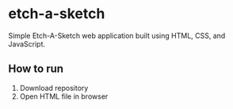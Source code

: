 # etch-a-sketch
Simple Etch-A-Sketch web application built using HTML, CSS, and JavaScript.

## How to run
1. Download repository
2. Open HTML file in browser

